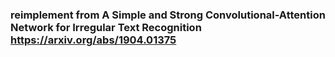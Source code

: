 ### reimplement from A Simple and Strong Convolutional-Attention Network for Irregular Text Recognition https://arxiv.org/abs/1904.01375
